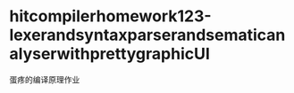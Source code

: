 hitcompilerhomework123-lexerandsyntaxparserandsematicanalyserwithprettygraphicUI
================================================================================

蛋疼的编译原理作业
